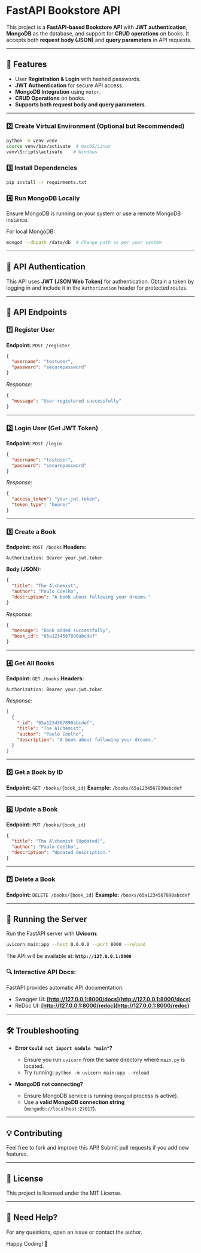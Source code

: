 # FastAPI Bookstore API

This project is a **FastAPI-based Bookstore API** with **JWT authentication**, **MongoDB** as the database, and support for **CRUD operations** on books. It accepts both **request body (JSON)** and **query parameters** in API requests.

---

## 🚀 Features
- User **Registration & Login** with hashed passwords.
- **JWT Authentication** for secure API access.
- **MongoDB Integration** using `motor`.
- **CRUD Operations** on books.
- **Supports both request body and query parameters**.

---

### 2️⃣ **Create Virtual Environment** (Optional but Recommended)
```bash
python -m venv venv
source venv/bin/activate  # macOS/Linux
venv\Scripts\activate    # Windows
```

### 3️⃣ **Install Dependencies**
```bash
pip install -r requirments.txt
```

### 4️⃣ **Run MongoDB Locally**
Ensure MongoDB is running on your system or use a remote MongoDB instance.

For local MongoDB:
```bash
mongod --dbpath /data/db  # Change path as per your system
```

---

## 🔑 API Authentication
This API uses **JWT (JSON Web Token)** for authentication. Obtain a token by logging in and include it in the `Authorization` header for protected routes.

---

## 📌 API Endpoints

### **1️⃣ Register User**
**Endpoint:** `POST /register`
```json
{
  "username": "testuser",
  "password": "securepassword"
}
```
_Response:_
```json
{
  "message": "User registered successfully"
}
```

---

### **2️⃣ Login User (Get JWT Token)**
**Endpoint:** `POST /login`
```json
{
  "username": "testuser",
  "password": "securepassword"
}
```
_Response:_
```json
{
  "access_token": "your.jwt.token",
  "token_type": "bearer"
}
```

---

### **3️⃣ Create a Book**
**Endpoint:** `POST /books`
**Headers:**
```
Authorization: Bearer your.jwt.token
```
**Body (JSON):**
```json
{
  "title": "The Alchemist",
  "author": "Paulo Coelho",
  "description": "A book about following your dreams."
}
```
_Response:_
```json
{
  "message": "Book added successfully",
  "book_id": "65a1234567890abcdef"
}
```

---

### **4️⃣ Get All Books**
**Endpoint:** `GET /books`
**Headers:**
```
Authorization: Bearer your.jwt.token
```
_Response:_
```json
[
  {
    "_id": "65a1234567890abcdef",
    "title": "The Alchemist",
    "author": "Paulo Coelho",
    "description": "A book about following your dreams."
  }
]
```

---

### **5️⃣ Get a Book by ID**
**Endpoint:** `GET /books/{book_id}`
**Example:** `/books/65a1234567890abcdef`

---

### **6️⃣ Update a Book**
**Endpoint:** `PUT /books/{book_id}`
```json
{
  "title": "The Alchemist (Updated)",
  "author": "Paulo Coelho",
  "description": "Updated description."
}
```

---

### **7️⃣ Delete a Book**
**Endpoint:** `DELETE /books/{book_id}`
**Example:** `/books/65a1234567890abcdef`

---

## 🏃 Running the Server
Run the FastAPI server with **Uvicorn**:
```bash
uvicorn main:app --host 0.0.0.0 --port 8000 --reload
```

The API will be available at: **`http://127.0.0.1:8000`**

### 🔍 **Interactive API Docs:**
FastAPI provides automatic API documentation:
- Swagger UI: **[http://127.0.0.1:8000/docs](http://127.0.0.1:8000/docs)**
- ReDoc UI: **[http://127.0.0.1:8000/redoc](http://127.0.0.1:8000/redoc)**

---

## 🛠️ Troubleshooting
- **Error `Could not import module "main"`?**
  - Ensure you run `uvicorn` from the same directory where `main.py` is located.
  - Try running: `python -m uvicorn main:app --reload`

- **MongoDB not connecting?**
  - Ensure MongoDB service is running (`mongod` process is active).
  - Use a **valid MongoDB connection string** (`mongodb://localhost:27017`).

---

## 💡 Contributing
Feel free to fork and improve this API! Submit pull requests if you add new features.

---

## 📜 License
This project is licensed under the MIT License.

---

## 💬 Need Help?
For any questions, open an issue or contact the author.

Happy Coding! 🚀

